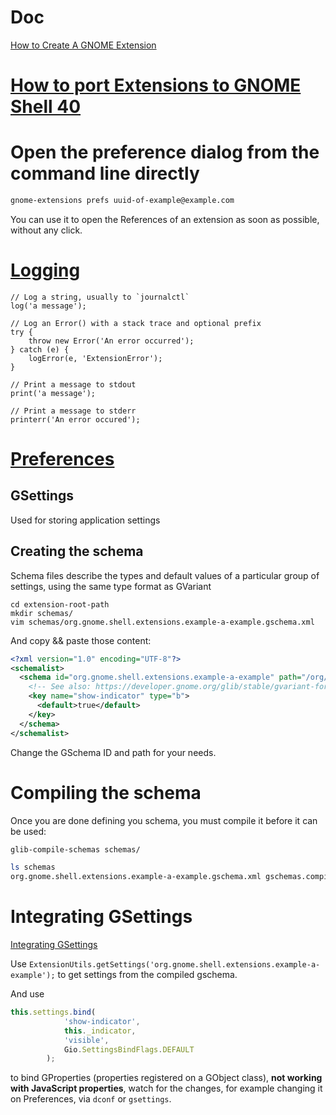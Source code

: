 # Doc
[How to Create A GNOME Extension](https://www.codeproject.com/Articles/5271677/How-to-Create-A-GNOME-Extension)

# [How to port Extensions to GNOME Shell 40](https://gjs.guide/extensions/upgrading/gnome-shell-40.html#contents)



# Open the preference dialog from the command line directly
``` Bash
gnome-extensions prefs uuid-of-example@example.com
```
You can use it to open the References of an extension as soon as possible, without any click.

# [Logging](https://gjs.guide/extensions/development/debugging.html#logging)

``` JS
// Log a string, usually to `journalctl`
log('a message');

// Log an Error() with a stack trace and optional prefix
try {
    throw new Error('An error occurred');
} catch (e) {
    logError(e, 'ExtensionError');
}

// Print a message to stdout
print('a message');

// Print a message to stderr
printerr('An error occured');
```

# [Preferences](https://gjs.guide/extensions/development/preferences.html#gsettings)

## GSettings
Used for storing application settings

## Creating the schema
Schema files describe the types and default values of a particular group of settings, using the same type format as GVariant

```
cd extension-root-path
mkdir schemas/
vim schemas/org.gnome.shell.extensions.example-a-example.gschema.xml
```

And copy && paste those content:
``` xml
<?xml version="1.0" encoding="UTF-8"?>
<schemalist>
  <schema id="org.gnome.shell.extensions.example-a-example" path="/org/gnome/shell/extensions/example-a-example/">
    <!-- See also: https://developer.gnome.org/glib/stable/gvariant-format-strings.html -->
    <key name="show-indicator" type="b">
      <default>true</default>
    </key>
  </schema>
</schemalist>
```
Change the GSchema ID and path for your needs.

# Compiling the schema
Once you are done defining you schema, you must compile it before it can be used:
```Bash
glib-compile-schemas schemas/

ls schemas
org.gnome.shell.extensions.example-a-example.gschema.xml gschemas.compiled
```

# Integrating GSettings
[Integrating GSettings](https://gjs.guide/extensions/development/preferences.html#integrating-gsettings)

Use `ExtensionUtils.getSettings('org.gnome.shell.extensions.example-a-example');` to get settings from the compiled gschema.

And use
``` js
this.settings.bind(
            'show-indicator',
            this._indicator,
            'visible',
            Gio.SettingsBindFlags.DEFAULT
        );
```
to bind GProperties (properties registered on a GObject class), **not working with JavaScript properties**, watch for the changes, for example changing it on Preferences, via `dconf` or `gsettings`.

